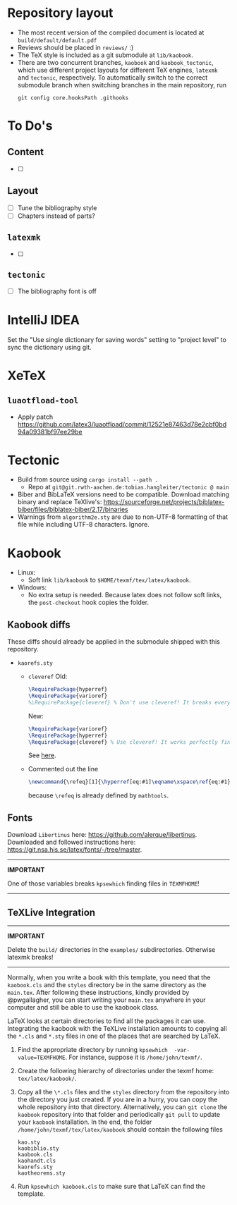 # Repository layout
- The most recent version of the compiled document is located at `build/default/default.pdf`
- Reviews should be placed in `reviews/` :)
- The TeX style is included as a git submodule at `lib/kaobook`. 
- There are two concurrent branches, `kaobook` and `kaobook_tectonic`, which use different project layouts for different TeX engines, `latexmk` and `tectonic`, respectively. 
  To automatically switch to the correct submodule branch when switching branches in the main repository, run 
  ```
  git config core.hooksPath .githooks
  ```

# To Do's
## Content
- [ ]
## Layout
- [ ] Tune the bibliography style
- [ ] Chapters instead of parts?
## `latexmk`
- [ ]
## `tectonic`
- [ ] The bibliography font is off

# IntelliJ IDEA
Set the "Use single dictionary for saving words" setting to "project level" to sync the dictionary using git.

# XeTeX
 
## `luaotfload-tool`
- Apply patch https://github.com/latex3/luaotfload/commit/12521e87463d78e2cbf0bd94a09381bf97ee29be

# Tectonic
- Build from source using `cargo install --path .`
  - Repo at `git@git.rwth-aachen.de:tobias.hangleiter/tectonic @ main`
- Biber and BibLaTeX versions need to be compatible. Download matching binary and replace TeXlive's: https://sourceforge.net/projects/biblatex-biber/files/biblatex-biber/2.17/binaries
- Warnings from `algorithm2e.sty` are due to non-UTF-8 formatting of that file while including UTF-8 characters. Ignore.

# Kaobook
- Linux:
  - Soft link `lib/kaobook` to `$HOME/texmf/tex/latex/kaobook`.
- Windows:
  - No extra setup is needed. Because latex does not follow soft links, the `post-checkout` hook copies the folder.

## Kaobook diffs
These diffs should already be applied in the submodule shipped with this repository.
- `kaorefs.sty`
   - `cleveref`
     Old:
	 ```latex
	 \RequirePackage{hyperref}
	 \RequirePackage{varioref}
	 %\RequirePackage{cleveref} % Don't use cleveref! It breaks everything
	 ```
	 New:
	 ```latex
	 \RequirePackage{varioref}
	 \RequirePackage{hyperref}
	 \RequirePackage{cleveref} % Use cleveref! It works perfectly fine
	 ```
	 See [here](https://tex.stackexchange.com/questions/83037/difference-between-ref-varioref-and-cleveref-decision-for-a-thesis).

   - Commented out the line
     ```latex
     \newcommand{\refeq}[1]{\hyperref[eq:#1]\eqname\xspace\ref{eq:#1}}
     ```
     because `\refeq` is already defined by `mathtools`.

## Fonts
Download `Libertinus` here: https://github.com/alerque/libertinus.
Downloaded and followed instructions here: https://git.nsa.his.se/latex/fonts/-/tree/master.

---
**IMPORTANT**

One of those variables breaks `kpsewhich` finding files in `TEXMFHOME`!

---

## TeXLive Integration

---
**IMPORTANT**

Delete the `build/` directories in the `examples/` subdirectories. Otherwise latexmk breaks!

---

Normally, when you write a book with this template, you need that the
`kaobook.cls` and the `styles` directory be in the same directory as the
`main.tex`. After following these instructions, kindly provided by
@pwgallagher, you can start writing your `main.tex` anywhere in your
computer and still be able to use the kaobook class.

LaTeX looks at certain directories to find all the packages it can use.
Integrating the kaobook with the TeXLive installation amounts to
copying all the `*.cls` and `*.sty` files in one of the places that are
searched by LaTeX.

1. Find the appropriate directory by running `kpsewhich 
   -var-value=TEXMFHOME`. For instance, suppose it is
   `/home/john/texmf/`.

2. Create the following hierarchy of directories under the texmf home:
   `tex/latex/kaobook/`.

3. Copy all the `\*.cls` files and the `styles` directory from the
   repository into the directory you just created. If you are in a
   hurry, you can copy the whole repository into that directory.
   Alternatively, you can `git clone` the `kaobook` repository into that folder
   and periodically `git pull` to update your `kaobook` installation.
   In the end, the folder `/home/john/texmf/tex/latex/kaobook` should contain the
   following files
   ```
   kao.sty
   kaobiblio.sty
   kaobook.cls
   kaohandt.cls
   kaorefs.sty
   kaotheorems.sty
   ```

4. Run `kpsewhich kaobook.cls` to make sure that LaTeX can find the
   template.
